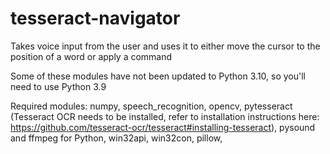 # tesseract-navigator
Takes voice input from the user and uses it to either move the cursor to the position of a word or apply a command

Some of these modules have not been updated to Python 3.10, so you'll need to use Python 3.9

Required modules:
numpy,
speech_recognition,
opencv,
pytesseract (Tesseract OCR needs to be installed, refer to installation instructions here: https://github.com/tesseract-ocr/tesseract#installing-tesseract),
pysound and ffmpeg for Python,
win32api,
win32con,
pillow,
